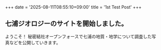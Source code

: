 +++
date = '2025-08-11T08:55:10+09:00'
title = '1st Test Post'
+++
## 七浦ジオロジーのサイトを開始しました。

ようこそ！ 秘密結社オープンフォースで七浦の地質・地学について調査した写真などを公開していきます。

